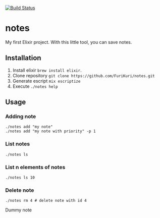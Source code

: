 [![Build Status](https://travis-ci.org/FuriKuri/notes.svg?branch=master)](https://travis-ci.org/FuriKuri/notes)

# notes
My first Elixir project. With this little tool, you can save notes.
## Installation
 1. Install elixir `brew install elixir`.
 2. Clone repository `git clone https://github.com/FuriKuri/notes.git`
 3. Generate escript `mix escriptize`
 4. Execute `./notes help`
## Usage
### Adding note
```
./notes add "my note"
./notes add "my note with priority" -p 1
```
### List notes
```
./notes ls
```
### List n elements of notes
```
./notes ls 10
```
### Delete note
```
./notes rm 4 # delete note with id 4
```
Dummy note